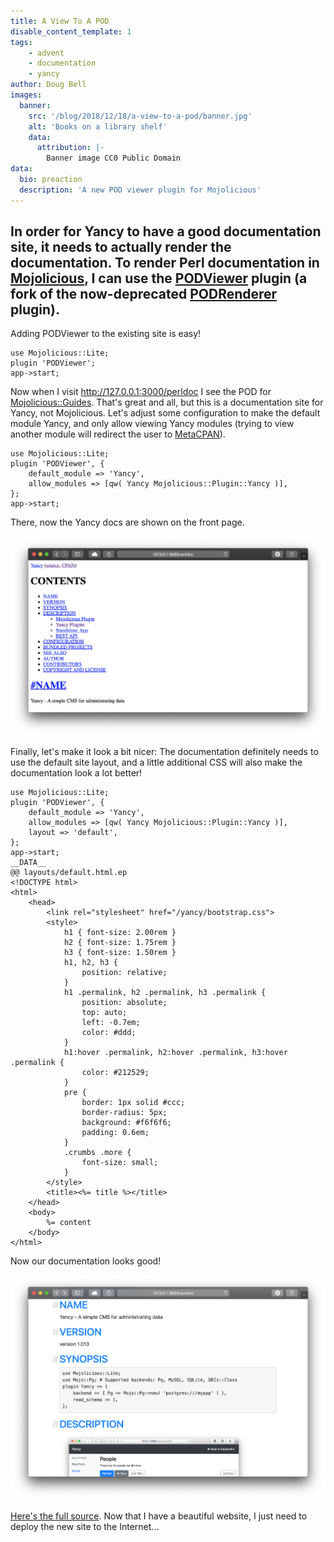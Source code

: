 ```yaml
---
title: A View To A POD
disable_content_template: 1
tags:
    - advent
    - documentation
    - yancy
author: Doug Bell
images:
  banner:
    src: '/blog/2018/12/18/a-view-to-a-pod/banner.jpg'
    alt: 'Books on a library shelf'
    data:
      attribution: |-
        Banner image CC0 Public Domain
data:
  bio: preaction
  description: 'A new POD viewer plugin for Mojolicious'
---
```

In order for Yancy to have a good documentation site, it needs to
actually render the documentation. To render Perl documentation in
[Mojolicious](http://mojolicious.org), I can use the
[PODViewer](http://metacpan.org/pod/Mojolicious::Plugin::PODViewer)
plugin (a fork of the now-deprecated
[PODRenderer](http://mojolicious.org/perldoc/Mojolicious/Plugin/PODRenderer)
plugin).
---

Adding PODViewer to the existing site is easy!

    use Mojolicious::Lite;
    plugin 'PODViewer';
    app->start;

Now when I visit <http://127.0.0.1:3000/perldoc> I see the POD for
[Mojolicious::Guides](http://mojolicious.org/perldoc). That's great and
all, but this is a documentation site for Yancy, not Mojolicious. Let's
adjust some configuration to make the default module Yancy, and only
allow viewing Yancy modules (trying to view another module will redirect
the user to [MetaCPAN](http://metacpan.org)).

    use Mojolicious::Lite;
    plugin 'PODViewer', {
        default_module => 'Yancy',
        allow_modules => [qw( Yancy Mojolicious::Plugin::Yancy )],
    };
    app->start;

There, now the Yancy docs are shown on the front page.

![Screenshot of Yancy module documenation](okay-docs.png)

Finally, let's make it look a bit nicer: The documentation definitely
needs to use the default site layout, and a little additional CSS will
also make the documentation look a lot better!

    use Mojolicious::Lite;
    plugin 'PODViewer', {
        default_module => 'Yancy',
        allow_modules => [qw( Yancy Mojolicious::Plugin::Yancy )],
        layout => 'default',
    };
    app->start;
    __DATA__
    @@ layouts/default.html.ep
    <!DOCTYPE html>
    <html>
        <head>
            <link rel="stylesheet" href="/yancy/bootstrap.css">
            <style>
                h1 { font-size: 2.00rem }
                h2 { font-size: 1.75rem }
                h3 { font-size: 1.50rem }
                h1, h2, h3 {
                    position: relative;
                }
                h1 .permalink, h2 .permalink, h3 .permalink {
                    position: absolute;
                    top: auto;
                    left: -0.7em;
                    color: #ddd;
                }
                h1:hover .permalink, h2:hover .permalink, h3:hover .permalink {
                    color: #212529;
                }
                pre {
                    border: 1px solid #ccc;
                    border-radius: 5px;
                    background: #f6f6f6;
                    padding: 0.6em;
                }
                .crumbs .more {
                    font-size: small;
                }
            </style>
            <title><%= title %></title>
        </head>
        <body>
            %= content
        </body>
    </html>

Now our documentation looks good!

![Screenshot of Yancy module documenation with new style](good-docs.png)

[Here's the full source](myapp.pl).  Now that I have a beautiful
website, I just need to deploy the new site to the Internet...

